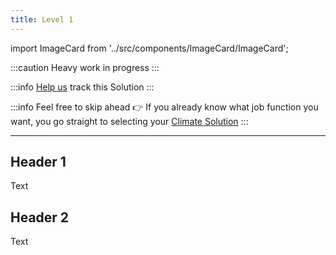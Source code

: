 ```yaml
---
title: Level 1
---
```

import ImageCard from '../src/components/ImageCard/ImageCard';

:::caution
Heavy work in progress
:::

:::info [Help us](contribute) track this Solution
:::

<div style={{ display: 'flex', flexWrap: 'wrap'}}>
    <ImageCard
    title="Recycled Plastics"
    description="Transforming discarded plastics into useful products, reducing plastic waste and its impact on the environment."
    imageUrl="img/recycled-plastics.png"
    linkUrl="../solution-recycled-plastics"
    />
    <ImageCard
    title="Recycled Plastics"
    description="Transforming discarded plastics into useful products, reducing plastic waste and its impact on the environment."
    imageUrl="img/recycled-plastics.png"
    linkUrl="../solution-recycled-plastics"
    />
    <ImageCard
    title="Recycled Plastics"
    description="Transforming discarded plastics into useful products, reducing plastic waste and its impact on the environment."
    imageUrl="img/recycled-plastics.png"
    linkUrl="../solution-recycled-plastics"
    />
</div>

:::info Feel free to skip ahead 👉
If you already know what job function you want, you go straight to selecting your [Climate Solution](solutions)
:::


---

## Header 1

Text

## Header 2

Text
